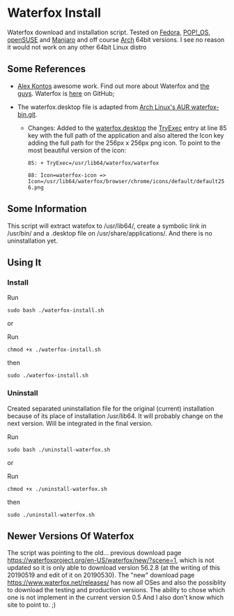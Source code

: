 # Waterfox Install
Waterfox download and installation script.
Tested on [Fedora](https://getfedora.org/), [POP!_OS](https://system76.com/pop), [openSUSE](https://www.opensuse.org/) and [Manjaro](https://manjaro.org) and off course [Arch](https://www.archlinux.org/) 64bit versions. I see no reason it would not work on any other 64bit Linux distro

## Some References
- [Alex Kontos](https://github.com/MrAlex94) awesome work. Find out more about Waterfox and [the guys](https://www.waterfox.net/about/). Waterfox is [here](https://github.com/MrAlex94/Waterfox) on GitHub;

- The waterfox.desktop file is adapted from [Arch Linux's AUR waterfox-bin.git](https://aur.archlinux.org/cgit/aur.git/plain/waterfox.desktop?h=waterfox-bin).
  - Changes:
  Added to the [waterfox.desktop](https://github.com/msmafra/waterfox-install/blob/master/waterfox.desktop) the [TryExec](https://specifications.freedesktop.org/desktop-entry-spec/latest/ar01s06.html) entry at line 85 key with the full path of the application and also altered the Icon key adding the full path for the 256px x 256px png icon. To point to the most beautiful version of the icon:

    `85: + TryExec=/usr/lib64/waterfox/waterfox`

    `88: Icon=waterfox-icon => Icon=/usr/lib64/waterfox/browser/chrome/icons/default/default256.png`

## Some Information
This script will extract watefox to /usr/lib64/, create a symbolic link in /usr/bin/ and a .desktop file on /usr/share/applications/. And there is no uninstallation yet.

## Using It
### Install


Run

    sudo bash ./waterfox-install.sh

or

Run

    chmod +x ./waterfox-install.sh

then

    sudo ./waterfox-install.sh



### Uninstall

Created separated uninstallation file for the original (current) installation because of its place of installation /usr/lib64. It will probably change on the next version.
Will be integrated in the final version.

Run

    sudo bash ./uninstall-waterfox.sh

or

Run

    chmod +x ./uninstall-waterfox.sh

then

    sudo ./uninstall-waterfox.sh

## Newer Versions Of Waterfox

The script was pointing to the old... previous download page https://waterfoxproject.org/en-US/waterfox/new/?scene=1, which is not updated so it is only able to download version 56.2.8 (at the writing of this 20190519 and edit of it on 20190530). The "new" download page https://www.waterfox.net/releases/ has now all OSes and also the possiblity to download the testing and production versions. The ability to chose which one is not implement in the current version 0.5
And I also don't know which site to point to. ;)
